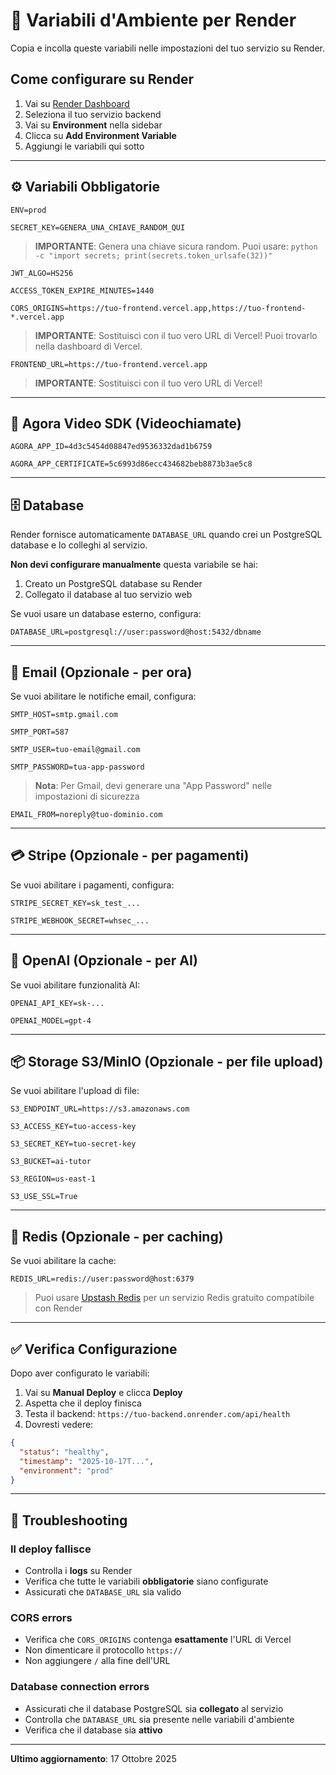 # 🔧 Variabili d'Ambiente per Render

Copia e incolla queste variabili nelle impostazioni del tuo servizio su Render.

## Come configurare su Render

1. Vai su [Render Dashboard](https://dashboard.render.com/)
2. Seleziona il tuo servizio backend
3. Vai su **Environment** nella sidebar
4. Clicca su **Add Environment Variable**
5. Aggiungi le variabili qui sotto

---

## ⚙️ Variabili Obbligatorie

```
ENV=prod
```

```
SECRET_KEY=GENERA_UNA_CHIAVE_RANDOM_QUI
```
> **IMPORTANTE**: Genera una chiave sicura random. Puoi usare: `python -c "import secrets; print(secrets.token_urlsafe(32))"`

```
JWT_ALGO=HS256
```

```
ACCESS_TOKEN_EXPIRE_MINUTES=1440
```

```
CORS_ORIGINS=https://tuo-frontend.vercel.app,https://tuo-frontend-*.vercel.app
```
> **IMPORTANTE**: Sostituisci con il tuo vero URL di Vercel! Puoi trovarlo nella dashboard di Vercel.

```
FRONTEND_URL=https://tuo-frontend.vercel.app
```
> **IMPORTANTE**: Sostituisci con il tuo vero URL di Vercel!

---

## 🎥 Agora Video SDK (Videochiamate)

```
AGORA_APP_ID=4d3c5454d08847ed9536332dad1b6759
```

```
AGORA_APP_CERTIFICATE=5c6993d86ecc434682beb8873b3ae5c8
```

---

## 🗄️ Database

Render fornisce automaticamente `DATABASE_URL` quando crei un PostgreSQL database e lo colleghi al servizio.

**Non devi configurare manualmente** questa variabile se hai:
1. Creato un PostgreSQL database su Render
2. Collegato il database al tuo servizio web

Se vuoi usare un database esterno, configura:
```
DATABASE_URL=postgresql://user:password@host:5432/dbname
```

---

## 📧 Email (Opzionale - per ora)

Se vuoi abilitare le notifiche email, configura:

```
SMTP_HOST=smtp.gmail.com
```

```
SMTP_PORT=587
```

```
SMTP_USER=tuo-email@gmail.com
```

```
SMTP_PASSWORD=tua-app-password
```
> **Nota**: Per Gmail, devi generare una "App Password" nelle impostazioni di sicurezza

```
EMAIL_FROM=noreply@tuo-dominio.com
```

---

## 💳 Stripe (Opzionale - per pagamenti)

Se vuoi abilitare i pagamenti, configura:

```
STRIPE_SECRET_KEY=sk_test_...
```

```
STRIPE_WEBHOOK_SECRET=whsec_...
```

---

## 🤖 OpenAI (Opzionale - per AI)

Se vuoi abilitare funzionalità AI:

```
OPENAI_API_KEY=sk-...
```

```
OPENAI_MODEL=gpt-4
```

---

## 📦 Storage S3/MinIO (Opzionale - per file upload)

Se vuoi abilitare l'upload di file:

```
S3_ENDPOINT_URL=https://s3.amazonaws.com
```

```
S3_ACCESS_KEY=tuo-access-key
```

```
S3_SECRET_KEY=tuo-secret-key
```

```
S3_BUCKET=ai-tutor
```

```
S3_REGION=us-east-1
```

```
S3_USE_SSL=True
```

---

## 🔴 Redis (Opzionale - per caching)

Se vuoi abilitare la cache:

```
REDIS_URL=redis://user:password@host:6379
```

> Puoi usare [Upstash Redis](https://upstash.com/) per un servizio Redis gratuito compatibile con Render

---

## ✅ Verifica Configurazione

Dopo aver configurato le variabili:

1. Vai su **Manual Deploy** e clicca **Deploy**
2. Aspetta che il deploy finisca
3. Testa il backend: `https://tuo-backend.onrender.com/api/health`
4. Dovresti vedere:
```json
{
  "status": "healthy",
  "timestamp": "2025-10-17T...",
  "environment": "prod"
}
```

---

## 🐛 Troubleshooting

### Il deploy fallisce

- Controlla i **logs** su Render
- Verifica che tutte le variabili **obbligatorie** siano configurate
- Assicurati che `DATABASE_URL` sia valido

### CORS errors

- Verifica che `CORS_ORIGINS` contenga **esattamente** l'URL di Vercel
- Non dimenticare il protocollo `https://`
- Non aggiungere `/` alla fine dell'URL

### Database connection errors

- Assicurati che il database PostgreSQL sia **collegato** al servizio
- Controlla che `DATABASE_URL` sia presente nelle variabili d'ambiente
- Verifica che il database sia **attivo**

---

**Ultimo aggiornamento**: 17 Ottobre 2025

